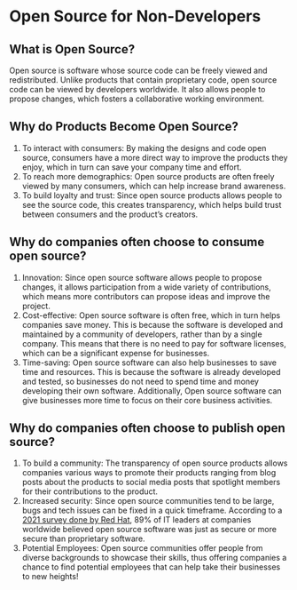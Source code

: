 # Open Source for Non-Developers

## What is Open Source?

Open source is software whose source code can be freely viewed and redistributed.
Unlike products that contain proprietary code, open source code can be viewed by developers worldwide.
It also allows people to propose changes, which fosters a collaborative working environment.

## Why do Products Become Open Source?

1. To interact with consumers: By making the designs and code open source, consumers have a more direct way to improve the products they enjoy, which in turn can save your company time and effort.
2. To reach more demographics: Open source products are often freely viewed by many consumers, which can help increase brand awareness.
3. To build loyalty and trust: Since open source products allows people to see the source code, this creates transparency, which helps build trust between consumers and the product’s creators.

## Why do companies often choose to consume open source?

1. Innovation: Since open source software allows people to propose changes, it allows participation from a wide variety of contributions,
   which means more contributors can propose ideas and improve the project.
1. Cost-effective: Open source software is often free, which in turn helps companies save money. This is because the software is developed and maintained by a community of developers, rather than by a single company. This means that there is no need to pay for software licenses, which can be a significant expense for businesses.
1. Time-saving: Open source software can also help businesses to save time and resources.
   This is because the software is already developed and tested, so businesses do not need to spend time and money developing their own software.
   Additionally, Open source software can give businesses more time to focus on their core business activities.

## Why do companies often choose to publish open source?

1. To build a community: The transparency of open source products allows companies various ways to promote their products ranging from blog posts about the products to social media posts that spotlight members for their contributions to the product.
2. Increased security: Since open source communities tend to be large, bugs and tech issues can be fixed in a quick timeframe. According to a [2021 survey done by Red Hat](https://www.redhat.com/en/resources/state-of-enterprise-open-source-report-2022), 89% of IT leaders at companies worldwide believed open source software was just as secure or more secure than proprietary software.
3. Potential Employees: Open source communities offer people from diverse backgrounds to showcase their skills, thus offering companies a chance to find potential employees that can help take their businesses to new heights!
